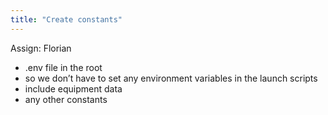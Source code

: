 ```yaml
---
title: "Create constants"
---
```

Assign: Florian

- .env file in the root
- so we don’t have to set any environment variables in the launch scripts
- include equipment data
- any other constants
